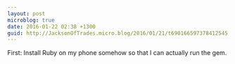 ```yaml
---
layout: post
microblog: true
date: 2016-01-22 02:38 +1300
guid: http://JacksonOfTrades.micro.blog/2016/01/21/t690166597378412545.html
---
```

First: Install Ruby on my phone somehow so that I can actually run the gem.
